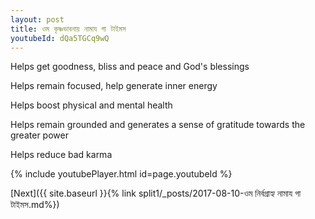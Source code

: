 ```yaml
---
layout: post
title: ওম কৃষ্ণভাবনায় নামায গা টাইমস
youtubeId: dQa5TGCq9wQ
---
```

 
 
Helps get goodness, bliss and peace and God's blessings
 
Helps remain focused, help generate inner energy 
 
Helps boost physical and mental health 
 
Helps remain grounded and generates a sense of gratitude towards the greater power 
 
Helps reduce bad karma
 
 
 
 


{% include youtubePlayer.html id=page.youtubeId %}
 
[Next]({{ site.baseurl }}{% link  split1/_posts/2017-08-10-ওম নির্বগ্রাহ্য নামায গা টাইমস.md%})
 
